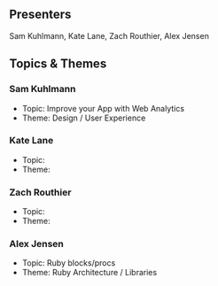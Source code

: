 ## Presenters

Sam Kuhlmann, Kate Lane, Zach Routhier, Alex Jensen

## Topics & Themes

### Sam Kuhlmann

* Topic: Improve your App with Web Analytics
* Theme: Design / User Experience

### Kate Lane

* Topic:
* Theme:

### Zach Routhier

* Topic:
* Theme:

### Alex Jensen

* Topic: Ruby blocks/procs
* Theme: Ruby Architecture / Libraries
